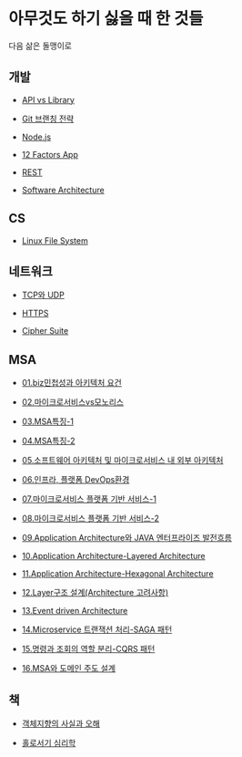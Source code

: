 # 아무것도 하기 싫을 때 한 것들

다음 삶은 돌맹이로

## 개발

- [API vs Library](https://github.com/kiku99/iamstupid/blob/main/%EA%B0%9C%EB%B0%9C/%5B%EA%B0%9C%EB%B0%9C%5D%20API%20vs%20Library%20vs%20Framework.md)

- [Git 브랜칭 전략](https://github.com/kiku99/iamstupid/blob/main/%EA%B0%9C%EB%B0%9C/%5B%EA%B0%9C%EB%B0%9C%5D%20Git%20%EB%B8%8C%EB%9E%9C%EC%B9%AD%20%EC%A0%84%EB%9E%B5.md)

- [Node.js](https://github.com/kiku99/iamstupid/blob/main/%EA%B0%9C%EB%B0%9C/%5B%EA%B0%9C%EB%B0%9C%5D%20Node.js.md)

- [12 Factors App](https://github.com/kiku99/iamstupid/blob/main/%EA%B0%9C%EB%B0%9C/%5B%EA%B0%9C%EB%B0%9C%5D%2012%20Factors%20app.md)

- [REST](https://github.com/kiku99/iamstupid/blob/main/%EA%B0%9C%EB%B0%9C/%5B%EA%B0%9C%EB%B0%9C%5D%20REST.md)

- [Software Architecture](https://github.com/kiku99/iamstupid/blob/main/%EA%B0%9C%EB%B0%9C/%5B%EA%B0%9C%EB%B0%9C%5D%20Software%20Architecture.md)

## CS

- [Linux File System](https://github.com/kiku99/iamstupid/blob/main/CS/%5BCS%5D%20Linux%20File%20System.md)

## 네트워크

- [TCP와 UDP](https://github.com/kiku99/iamstupid/blob/main/%EB%84%A4%ED%8A%B8%EC%9B%8C%ED%81%AC/%5B%EB%84%A4%ED%8A%B8%EC%9B%8C%ED%81%AC%5D%20TCP%EC%99%80%20UDP.md)

- [HTTPS](https://github.com/kiku99/iamstupid/blob/main/%EB%84%A4%ED%8A%B8%EC%9B%8C%ED%81%AC/%5B%EB%84%A4%ED%8A%B8%EC%9B%8C%ED%81%AC%5D%20HTTPS.md)

- [Cipher Suite](https://github.com/kiku99/iamstupid/blob/main/%EB%84%A4%ED%8A%B8%EC%9B%8C%ED%81%AC/%5B%EB%84%A4%ED%8A%B8%EC%9B%8C%ED%81%AC%5D%20Cipher%20Suite.md)

## MSA

- [01.biz민첩성과 아키텍처 요건](https://github.com/kiku99/iamstupid/blob/main/MSA/%5BMSA%5D%2001.biz%EB%AF%BC%EC%B2%A9%EC%84%B1%EA%B3%BC%20%EC%95%84%ED%82%A4%ED%85%8D%EC%B2%98%20%EC%9A%94%EA%B1%B4.pdf)

- [02.마이크로서비스vs모노리스](https://github.com/kiku99/iamstupid/blob/main/MSA/%5BMSA%5D%2002.%EB%A7%88%EC%9D%B4%ED%81%AC%EB%A1%9C%EC%84%9C%EB%B9%84%EC%8A%A4_vs_%EB%AA%A8%EB%85%B8%EB%A6%AC%EC%8A%A4.pdf)

- [03.MSA특징-1](https://github.com/kiku99/iamstupid/blob/main/MSA/%5BMSA%5D%2003.MSA%ED%8A%B9%EC%A7%95-1.pdf)

- [04.MSA특징-2](https://github.com/kiku99/iamstupid/blob/main/MSA/%5BMSA%5D%2004.MSA%ED%8A%B9%EC%A7%95-2.pdf)

- [05.소프트웨어 아키텍처 및 마이크로서비스 내 외부 아키텍처](https://github.com/kiku99/iamstupid/blob/main/MSA/%5BMSA%5D%2005.%EC%86%8C%ED%94%84%ED%8A%B8%EC%9B%A8%EC%96%B4_%EC%95%84%ED%82%A4%ED%85%8D%EC%B2%98_%EB%B0%8F_%EB%A7%88%EC%9D%B4%ED%81%AC%EB%A1%9C%EC%84%9C%EB%B9%84%EC%8A%A4_%EB%82%B4_%EC%99%B8%EB%B6%80_%EC%95%84%ED%82%A4%ED%85%8D%EC%B2%98.pdf)

- [06.인프라, 플랫폼 DevOps환경](https://github.com/kiku99/iamstupid/blob/main/MSA/%5BMSA%5D%2006.%EC%9D%B8%ED%94%84%EB%9D%BC__%ED%94%8C%EB%9E%AB%ED%8F%BC__%EB%8D%B0%EB%B8%8C%EC%98%B5%EC%8A%A4_%ED%99%98%EA%B2%BD.pdf)

- [07.마이크로서비스 플랫폼 기반 서비스-1](https://github.com/kiku99/iamstupid/blob/main/MSA/%5BMSA%5D%2007.%EB%A7%88%EC%9D%B4%ED%81%AC%EB%A1%9C%EC%84%9C%EB%B9%84%EC%8A%A4_%ED%94%8C%EB%9E%AB%ED%8F%BC_%EA%B8%B0%EB%B0%98_%EC%84%9C%EB%B9%84%EC%8A%A4-1_.pdf)

- [08.마이크로서비스 플랫폼 기반 서비스-2](https://github.com/kiku99/iamstupid/blob/main/MSA/%5BMSA%5D%2008.%EB%A7%88%EC%9D%B4%ED%81%AC%EB%A1%9C%EC%84%9C%EB%B9%84%EC%8A%A4_%ED%94%8C%EB%9E%AB%ED%8F%BC_%EA%B8%B0%EB%B0%98_%EC%84%9C%EB%B9%84%EC%8A%A4-2_.pdf)

- [09.Application Architecture와 JAVA 엔터프라이즈 발전흐름](https://github.com/kiku99/iamstupid/blob/main/MSA/%5BMSA%5D%2009.Application%20Architecture%EC%99%80%20JAVA%20%EC%97%94%ED%84%B0%ED%94%84%EB%9D%BC%EC%9D%B4%EC%A6%88%20%EB%B0%9C%EC%A0%84%ED%9D%90%EB%A6%84.pdf)

- [10.Application Architecture-Layered Architecture](https://github.com/kiku99/iamstupid/blob/main/MSA/%5BMSA%5D%2010.Application%20Architecture-Layered%20Architecture.pdf)

- [11.Application Architecture-Hexagonal Architecture](https://github.com/kiku99/iamstupid/blob/main/MSA/%5BMSA%5D%2011.Application%20Architecture-Hexagonal%20Architecture.pdf)

- [12.Layer구조 설계(Architecture 고려사항)](https://github.com/kiku99/iamstupid/blob/main/MSA/%5BMSA%5D%2012.Layer%EA%B5%AC%EC%A1%B0%20%EC%84%A4%EA%B3%84(Architecture%20%EA%B3%A0%EB%A0%A4%EC%82%AC%ED%95%AD).pdf)

- [13.Event driven Architecture](https://github.com/kiku99/iamstupid/blob/main/MSA/%5BMSA%5D%2013.Event%20driven%20Architecture.pdf)

- [14.Microservice 트랜잭션 처리-SAGA 패턴](https://github.com/kiku99/iamstupid/blob/main/MSA/%5BMSA%5D%2014.Microservice%20%ED%8A%B8%EB%9E%9C%EC%9E%AD%EC%85%98%20%EC%B2%98%EB%A6%AC-SAGA%20%ED%8C%A8%ED%84%B4.pdf)

- [15.명령과 조회의 역할 분리-CQRS 패턴](https://github.com/kiku99/iamstupid/blob/main/MSA/%5BMSA%5D%2015.%EB%AA%85%EB%A0%B9%EA%B3%BC%20%EC%A1%B0%ED%9A%8C%EC%9D%98%20%EC%97%AD%ED%95%A0%20%EB%B6%84%EB%A6%AC-CQRS%20%ED%8C%A8%ED%84%B4.pdf)

- [16.MSA와 도메인 주도 설계]()

## 책

- [객체지향의 사실과 오해](https://github.com/kiku99/iamstupid/blob/main/%EC%B1%85/%5B%EC%B1%85%5D%20%EA%B0%9D%EC%B2%B4%EC%A7%80%ED%96%A5%EC%9D%98%20%EC%82%AC%EC%8B%A4%EA%B3%BC%20%EC%98%A4%ED%95%B4.md)

- [홀로서기 심리학](https://github.com/kiku99/iamstupid/blob/main/%EC%B1%85/%5B%EC%B1%85%5D%20%ED%99%80%EB%A1%9C%EC%84%9C%EA%B8%B0%20%EC%8B%AC%EB%A6%AC%ED%95%99.md)
